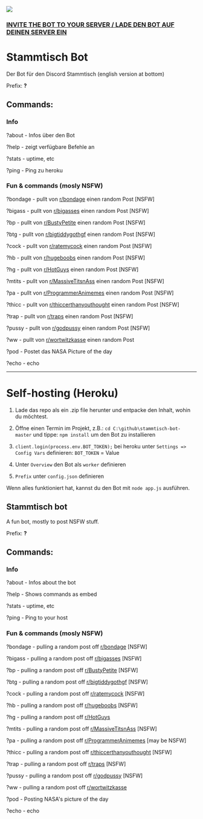 [<img src="https://snrclan.com/wp-content/uploads/2020/02/join-discord-png-13.png">](https://discord.gg/rErSSHT)

### **[INVITE THE BOT TO YOUR SERVER / LADE DEN BOT AUF DEINEN SERVER EIN](https://discord.com/api/oauth2/authorize?client_id=717984462406680608&permissions=522304&scope=bot)**

# Stammtisch Bot 
Der Bot für den Discord Stammtisch (english version at bottom)

Prefix: **?** 

## Commands:

### Info

?about - Infos über den Bot

?help - zeigt verfügbare Befehle an

?stats - uptime, etc

?ping - Ping zu heroku


### Fun & commands (mosly NSFW)

?bondage - pullt von [r/bondage](https://old.reddit.com/r/bondage/ "r/bondage") einen random Post [NSFW]

?bigass - pullt von [r/bigasses](https://old.reddit.com/r/bigasses/ "r/bigasses") einen random Post [NSFW]

?bp - pullt von [r/BustyPetite](https://old.reddit.com/r/BustyPetite/ "r/BustyPetite") einen random Post [NSFW]

?btg - pullt von [r/bigtiddygothgf](https://old.reddit.com/r/bigtiddygothgf/ "r/bigtiddygothgf") einen random Post [NSFW]

?cock - pullt von [r/ratemycock](https://old.reddit.com/r/ratemycock/ "r/ratemycock") einen random Post [NSFW]

?hb - pullt von [r/hugeboobs](https://old.reddit.com/r/hugeboobs/ "r/hugeboobs") einen random Post [NSFW]

?hg - pullt von [r/HotGuys](https://old.reddit.com/r/HotGuys/ "r/HotGuys") einen random Post [NSFW]

?mtits - pullt von [r/MassiveTitsnAss](https://old.reddit.com/r/MassiveTitsnAss/ "r/MassiveTitsnAss") einen random Post [NSFW]

?pa - pullt von [r/ProgrammerAnimemes](https://old.reddit.com/r/ProgrammerAnimemes/ "r/ProgrammerAnimemes") einen random Post [NSFW]

?thicc - pullt von [r/thiccerthanyouthought](https://old.reddit.com/r/thiccerthanyouthought/ "r/thiccerthanyouthought") einen random Post [NSFW]


?trap - pullt von [r/traps](https://old.reddit.com/r/traps "r/traps") einen random Post [NSFW]

?pussy - pullt von [r/godpussy](https://old.reddit.com/r/godpussy "r/pussy") einen random Post [NSFW]

?ww - pullt von [r/wortwitzkasse](https://old.reddit.com/r/wortwitzkasse/ "r/wortwitzkasse") einen random Post 

?pod - Postet das NASA Picture of the day

?echo - echo



------------



# Self-hosting (Heroku)

1. Lade das repo als ein .zip file herunter und entpacke den Inhalt, wohin du möchtest.

2. Öffne einen Termin im Projekt, z.B.: `cd C:\github\stammtisch-bot-master`
und tippe: `npm install` um den Bot zu installieren

3. `client.login(process.env.BOT_TOKEN);` bei heroku unter `Settings => Config Vars` definieren: `BOT_TOKEN` = Value

4. Unter `Overview` den Bot als `worker` definieren

5. `Prefix` unter `config.json` definieren

Wenn alles funktioniert hat, kannst du den Bot mit `node app.js` ausführen.

## Stammtisch bot

A fun bot, mostly to post NSFW stuff.

Prefix: **?** 

## Commands:

### Info

?about - Infos about the bot

?help - Shows commands as embed

?stats - uptime, etc

?ping - Ping to your host


### Fun & commands (mosly NSFW)

?bondage - pulling a random post off [r/bondage](https://old.reddit.com/r/bondage/ "r/bondage") [NSFW]

?bigass - pulling a random post off [r/bigasses](https://old.reddit.com/r/bigasses/ "r/bigasses") [NSFW]

?bp - pulling a random post off [r/BustyPetite](https://old.reddit.com/r/BustyPetite/ "r/BustyPetite") [NSFW]

?btg - pulling a random post off [r/bigtiddygothgf](https://old.reddit.com/r/bigtiddygothgf/ "r/bigtiddygothgf") [NSFW]

?cock - pulling a random post off [r/ratemycock](https://old.reddit.com/r/ratemycock/ "r/ratemycock") [NSFW]

?hb - pulling a random post off [r/hugeboobs](https://old.reddit.com/r/hugeboobs/ "r/hugeboobs") [NSFW]

?hg - pulling a random post off [r/HotGuys](https://old.reddit.com/r/HotGuys/ "r/HotGuys")

?mtits - pulling a random post off [r/MassiveTitsnAss](https://old.reddit.com/r/MassiveTitsnAss/ "r/MassiveTitsnAss") [NSFW]

?pa - pulling a random post off [r/ProgrammerAnimemes](https://old.reddit.com/r/ProgrammerAnimemes/ "r/ProgrammerAnimemes") [may be NSFW]

?thicc - pulling a random post off [r/thiccerthanyouthought](https://old.reddit.com/r/thiccerthanyouthought/ "r/thiccerthanyouthought") [NSFW]


?trap - pulling a random post off [r/traps](https://old.reddit.com/r/traps "r/traps") [NSFW]

?pussy - pulling a random post off [r/godpussy](https://old.reddit.com/r/godpussy "r/pussy") [NSFW]

?ww - pulling a random post off [r/wortwitzkasse](https://old.reddit.com/r/wortwitzkasse/ "r/wortwitzkasse") 

?pod - Posting NASA's picture of the day

?echo - echo
